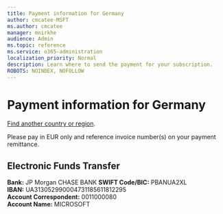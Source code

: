 ```yaml
---
title: Payment information for Germany
author: cmcatee-MSFT
ms.author: cmcatee
manager: mnirkhe
audience: Admin
ms.topic: reference
ms.service: o365-administration
localization_priority: Normal
description: Learn where to send the payment for your subscription.
ROBOTS: NOINDEX, NOFOLLOW
---                                
```


# Payment information for Germany

[Find another country or region](../pay-for-your-subscription.md).

Please pay in EUR only and reference invoice number(s) on your payment remittance.

## Electronic Funds Transfer

**Bank:** JP Morgan CHASE BANK 
**SWIFT Code/BIC:** PBANUA2XL  
**IBAN:** UA313052990004731185611812295  
**Account Correspondent:** 0011000080  
**Account Name:** MICROSOFT 

